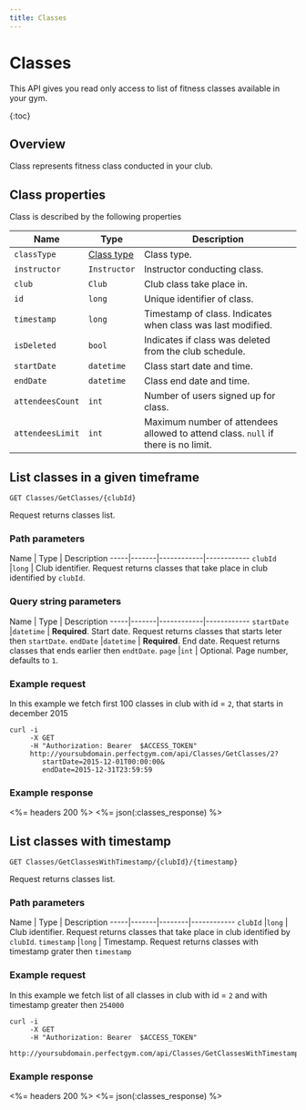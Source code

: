 ```yaml
---
title: Classes
---
```


# Classes

This API gives you read only access to list of fitness classes 
available in your gym.

{:toc}



## Overview 

Class represents fitness class conducted in your club.


## <a name="properties"></a>Class properties

Class is described by the following properties

Name            | Type                        | Description
-----|----------|------------------------------------------
`classType`     |[Class type][ClassesTypes]   | Class type.
`instructor`    |`Instructor`                 | Instructor conducting class.
`club`			|`Club`						  | Club class take place in.
`id`            |`long`                       | Unique identifier of class.
`timestamp`     |`long`                       | Timestamp of class. Indicates when class was last modified.
`isDeleted`     |`bool`                       | Indicates if class was deleted from the club schedule.
`startDate`     |`datetime`                   | Class start date and time.
`endDate`       |`datetime`                   | Class end date and time.
`attendeesCount`|`int`                        | Number of users signed up for class.
`attendeesLimit`|`int`                        | Maximum number of attendees allowed to attend class. `null` if there is no limit.




## List classes in a given timeframe

    GET Classes/GetClasses/{clubId} 

Request returns classes list.


### Path parameters

Name         | Type       | Description
-----|-------|------------|------------
`clubId`     |`long`      | Club identifier. Request returns classes that take place in club identified by `clubId`.


### Query string parameters

Name         | Type       | Description
-----|-------|------------|------------
`startDate`  |`datetime`  | **Required**. Start date. Request returns classes that starts leter then `startDate`.
`endDate`    |`datetime`  | **Required**. End date. Request returns classes that ends earlier then `endtDate`.
`page`       |`int`       | Optional. Page number, defaults to `1`.


### Example request

In this example we fetch first 100 classes in club with id = `2`, that starts in december 2015

``` command-line
curl -i 
     -X GET 
     -H "Authorization: Bearer  $ACCESS_TOKEN"  
     http://yoursubdomain.perfectgym.com/api/Classes/GetClasses/2?
     	startDate=2015-12-01T00:00:00&
     	endDate=2015-12-31T23:59:59
```


### Example response

<%= headers 200 %>
<%= json(:classes_response) %>



## List classes with timestamp 

    GET Classes/GetClassesWithTimestamp/{clubId}/{timestamp}

Request returns classes list.


### Path parameters

Name         | Type   | Description
-----|-------|--------|------------
`clubId`     |`long`  | Club identifier. Request returns classes that take place in club identified by `clubId`.
`timestamp`  |`long`  | Timestamp. Request returns classes with timestamp grater then `timestamp`


### Example request

In this example we fetch list of all classes in club with id = `2` and with timestamp greater then `254000`

``` command-line
curl -i 
     -X GET 
     -H "Authorization: Bearer  $ACCESS_TOKEN"  
     http://yoursubdomain.perfectgym.com/api/Classes/GetClassesWithTimestamp/2/254000
```


### Example response

<%= headers 200 %>
<%= json(:classes_response) %>




[ClassesTypes]:  /api/classes/classestypes#properties
